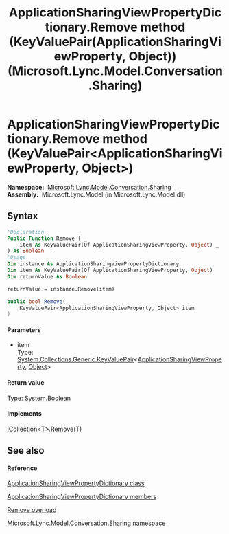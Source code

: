 ﻿---
title: ApplicationSharingViewPropertyDictionary.Remove method (KeyValuePair(ApplicationSharingViewProperty, Object)) (Microsoft.Lync.Model.Conversation.Sharing)
TOCTitle: Remove method (KeyValuePair(ApplicationSharingViewProperty, Object))
ms:assetid: M:Microsoft.Lync.Model.Conversation.Sharing.ApplicationSharingViewPropertyDictionary.Remove(System.Collections.Generic.KeyValuePair{Microsoft.Lync.Model.Conversation.Sharing.ApplicationSharingViewProperty,System.Object})_DI_3_UC_OCS14MrefLyncWPF
ms:mtpsurl: https://msdn.microsoft.com/en-us/library/microsoft.lync.model.conversation.sharing.applicationsharingviewpropertydictionary.remove(v=office.15)
ms:contentKeyID: 56370895
ms.date: 07/28/2014
mtps_version: v=office.15
dev_langs:
- vb
- csharp
---

# ApplicationSharingViewPropertyDictionary.Remove method (KeyValuePair\<ApplicationSharingViewProperty, Object\>)

**Namespace:**  [Microsoft.Lync.Model.Conversation.Sharing](microsoft-lync-model-conversation-sharing-namespace_2.md)  
**Assembly:**  Microsoft.Lync.Model (in Microsoft.Lync.Model.dll)

## Syntax

``` vb
'Declaration
Public Function Remove ( _
    item As KeyValuePair(Of ApplicationSharingViewProperty, Object) _
) As Boolean
'Usage
Dim instance As ApplicationSharingViewPropertyDictionary
Dim item As KeyValuePair(Of ApplicationSharingViewProperty, Object)
Dim returnValue As Boolean

returnValue = instance.Remove(item)
```

``` csharp
public bool Remove(
    KeyValuePair<ApplicationSharingViewProperty, Object> item
)
```

#### Parameters

  - item  
    Type: [System.Collections.Generic.KeyValuePair](http://msdn2.microsoft.com/en-us/library/5tbh8a42)\<[ApplicationSharingViewProperty](applicationsharingviewproperty-enumeration-microsoft-lync-model-conversation-sharing_2.md), [Object](http://msdn2.microsoft.com/en-us/library/e5kfa45b)\>  

#### Return value

Type: [System.Boolean](http://msdn2.microsoft.com/en-us/library/a28wyd50)  

#### Implements

[ICollection\<T\>.Remove(T)](http://msdn2.microsoft.com/en-us/library/bye7h94w)  

## See also

#### Reference

[ApplicationSharingViewPropertyDictionary class](applicationsharingviewpropertydictionary-class-microsoft-lync-model-conversation-sharing_2.md)

[ApplicationSharingViewPropertyDictionary members](applicationsharingviewpropertydictionary-members-microsoft-lync-model-conversation-sharing_2.md)

[Remove overload](applicationsharingviewpropertydictionary-remove-method-microsoft-lync-model-conversation-sharing_2.md)

[Microsoft.Lync.Model.Conversation.Sharing namespace](microsoft-lync-model-conversation-sharing-namespace_2.md)

